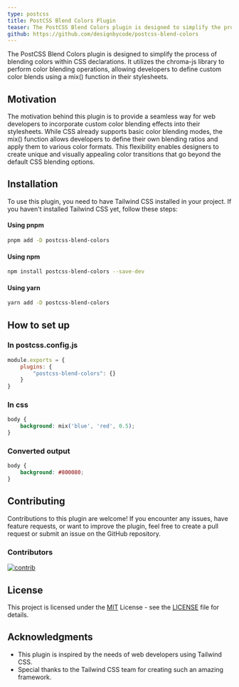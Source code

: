 ```yaml
---
type: postcss
title: PostCSS Blend Colors Plugin
teaser: The PostCSS Blend Colors plugin is designed to simplify the process of blending colors within CSS declarations. It utilizes the chroma-js library to perform color blending operations, allowing developers to define custom color blends using a mix() function in their stylesheets.
github: https://github.com/designbycode/postcss-blend-colors
---
```


The PostCSS Blend Colors plugin is designed to simplify the process of blending colors within CSS declarations. It utilizes the chroma-js library to perform color blending operations, allowing developers to define custom color blends using
a mix() function in their stylesheets.

## Motivation

The motivation behind this plugin is to provide a seamless way for web developers to incorporate custom color blending effects into their stylesheets. While CSS already supports basic color blending modes, the mix() function allows
developers to define their own blending ratios and apply them to various color formats. This flexibility enables designers to create unique and visually appealing color transitions that go beyond the default CSS blending options.

## Installation

To use this plugin, you need to have Tailwind CSS installed in your project. If you haven't installed Tailwind CSS yet, follow these steps:

#### Using pnpm

```bash
pnpm add -D postcss-blend-colors
```

#### Using npm

```bash
npm install postcss-blend-colors --save-dev
```

#### Using yarn

```bash
yarn add -D postcss-blend-colors
```

## How to set up

### In postcss.config.js

```javascript
module.exports = {
    plugins: {
        "postcss-blend-colors": {}
    }
}
```

### In css

```css
body {
    background: mix('blue', 'red', 0.5);
}
```

### Converted output

```css
body {
    background: #800080;
}
```

## Contributing

Contributions to this plugin are welcome! If you encounter any issues, have feature requests, or want to improve the plugin, feel free to create a pull request or submit an issue on the GitHub repository.

### Contributors

<a target="_blank" href="https://github.com/DesignByCode/tailwindcss-text-shadow/graphs/contributors">
  <img src="https://contrib.rocks/image?repo=DesignByCode/tailwindcss-text-shadow" alt="contrib" />
</a>

## License

This project is licensed under the [MIT](LICENCE) License - see the [LICENSE](LICENCE) file for details.

## Acknowledgments

- This plugin is inspired by the needs of web developers using Tailwind CSS.
- Special thanks to the Tailwind CSS team for creating such an amazing framework.


